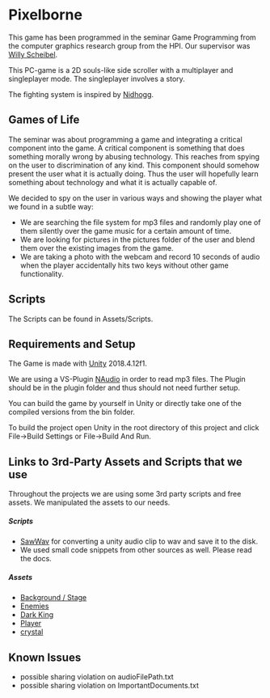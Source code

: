 # Pixelborne

This game has been programmed in the seminar Game Programming from the computer graphics research group from the HPI.
Our supervisor was [Willy Scheibel](https://github.com/scheibel). 


This PC-game is a 2D souls-like side scroller with a multiplayer and singleplayer mode. 
The singleplayer involves a story.

The fighting system is inspired by [Nidhogg](http://nidhogggame.com/).

## Games of Life
The seminar was about programming a game and integrating a critical component into the game.
A critical component is something that does something morally wrong by abusing technology.
This reaches from spying on the user to discrimination of any kind.
This component should somehow present the user what it is actually doing.
Thus the user will hopefully learn something about technology and what it is actually capable of.

We decided to spy on the user in various ways and showing the player what we found in a subtle way:
- We are searching the file system for mp3 files and randomly play one of them silently 
over the game music for a certain amount of time.
- We are looking for pictures in the pictures folder of the user and blend them over 
the existing images from the game.
- We are taking a photo with the webcam and record 10 seconds of audio
when the player accidentally hits two keys without other game functionality.


## Scripts
The Scripts can be found in Assets/Scripts.


## Requirements and Setup
The Game is made with [Unity](https://unity3d.com/get-unity/download/archive) 2018.4.12f1.

We are using a VS-Plugin [NAudio](https://github.com/naudio/NAudio) in order to read mp3 files.
The Plugin should be in the plugin folder and thus should not need further setup.

You can build the game by yourself in Unity or directly take one of the compiled versions from the bin folder.

To build the project open Unity in the root directory of this project 
and click File->Build Settings or File->Build And Run.

## Links to 3rd-Party Assets and Scripts that we use
Throughout the projects we are using some 3rd party scripts and free assets. 
We manipulated the assets to our needs.

##### Scripts
- [SawWav](http://forum.unity3d.com/threads/119295-Writing-AudioListener.GetOutputData-to-wav-problem?p=806734&viewfull=1#post806734)
for converting a unity audio clip to wav and save it to the disk.
- We used small code snippets from other sources as well. Please read the docs.

##### Assets
- [Background / Stage](https://assetstore.unity.com/packages/2d/environments/pixel-dark-forest-136825)
- [Enemies](https://assetstore.unity.com/packages/2d/characters/hero-nad-opponents-animation-140776)
- [Dark King](https://assetstore.unity.com/packages/2d/characters/bandits-pixel-art-104130)
- [Player](https://ramirov.itch.io/vai-drogul)
- [crystal](https://assetstore.unity.com/packages/2d/gui/icons/crystals-collection-42748)

## Known Issues

- possible sharing violation on audioFilePath.txt
- possible sharing violation on ImportantDocuments.txt